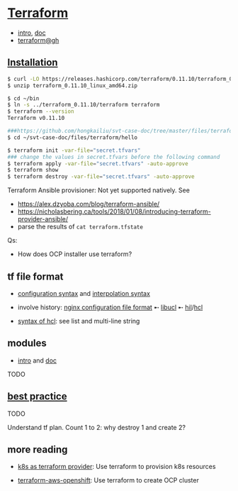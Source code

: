# [Terraform](https://www.terraform.io/)

* [intro](https://www.terraform.io/intro/index.html), [doc](https://www.terraform.io/docs/index.html)
* [terraform@gh](https://github.com/hashicorp/terraform)

## [Installation](https://www.terraform.io/intro/getting-started/install.html)

```bash
$ curl -LO https://releases.hashicorp.com/terraform/0.11.10/terraform_0.11.10_linux_amd64.zip
$ unzip terraform_0.11.10_linux_amd64.zip 

$ cd ~/bin
$ ln -s ../terraform_0.11.10/terraform terraform
$ terraform --version
Terraform v0.11.10

###https://github.com/hongkailiu/svt-case-doc/tree/master/files/terraform/hello
$ cd ~/svt-case-doc/files/terraform/hello

$ terraform init -var-file="secret.tfvars"
### change the values in secret.tfvars before the following command
$ terraform apply -var-file="secret.tfvars" -auto-approve
$ terraform show
$ terraform destroy -var-file="secret.tfvars" -auto-approve

```

Terraform Ansible provisioner: Not yet supported natively. See
* https://alex.dzyoba.com/blog/terraform-ansible/
* https://nicholasbering.ca/tools/2018/01/08/introducing-terraform-provider-ansible/
* parse the results of `cat terraform.tfstate`

Qs:

* How does OCP installer use terraform?

## tf file format

* [configuration syntax](https://www.terraform.io/docs/configuration/syntax.html) and [interpolation syntax](https://www.terraform.io/docs/configuration/interpolation.html)

* involve history: [nginx configuration file format](https://nginx.org/en/docs/beginners_guide.html#conf_structure)
    &#10168;
  [libucl](https://github.com/vstakhov/libucl)
    &#10168;
  [hil](https://github.com/hashicorp/hil)/[hcl](https://github.com/hashicorp/hcl)

* [syntax of hcl](https://github.com/hashicorp/hcl#syntax): see list and multi-line string

## modules

* [intro](https://www.terraform.io/intro/getting-started/modules.html) and [doc](https://www.terraform.io/docs/modules/index.html) 

TODO

## [best practice](https://www.terraform.io/docs/enterprise/guides/recommended-practices/index.html)
TODO

Understand tf plan. Count 1 to 2: why destroy 1 and create 2?

## more reading

* [k8s as terraform provider](https://medium.com/@fabiojose/platform-as-code-with-openshift-terraform-1da6af7348ce): Use terraform to provision k8s resources

* [terraform-aws-openshift](https://github.com/dwmkerr/terraform-aws-openshift): Use terraform to create OCP cluster

